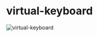 # virtual-keyboard
![virtual-keyboard](https://user-images.githubusercontent.com/101468567/166691626-29a9458f-6c08-472a-aed0-67be0a3fb1e0.png)
